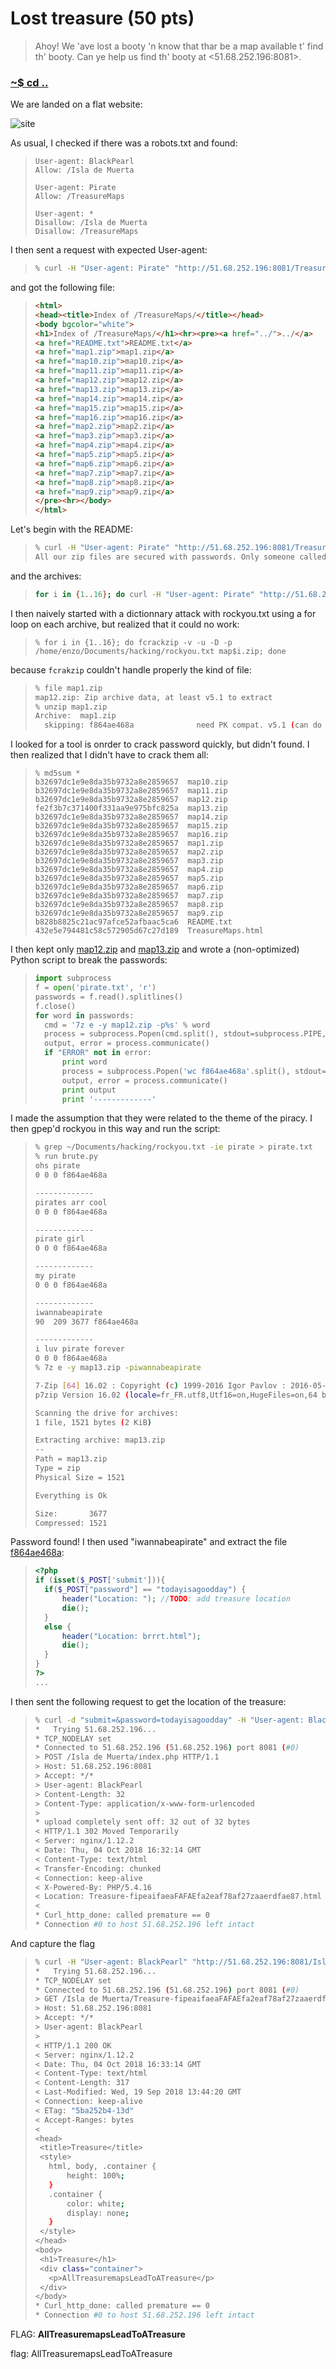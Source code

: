 # Lost treasure (50 pts)

>Ahoy! We 'ave lost a booty 'n know that thar be a map available t' find th' booty.
>Can ye help us find th' booty at <51.68.252.196:8081>.

### [~$ cd ..](../)

We are landed on a flat website:

![site](site.png)

As usual, I checked if there was a robots.txt and found:

> ```
>User-agent: BlackPearl
>Allow: /Isla de Muerta
>
>User-agent: Pirate
>Allow: /TreasureMaps
>
>User-agent: *
>Disallow: /Isla de Muerta
>Disallow: /TreasureMaps
> ```

I then sent a request with expected User-agent:

> ```sh
>% curl -H "User-agent: Pirate" "http://51.68.252.196:8081/TreasureMaps/"  > TreasureMaps.html
> ```

and got the following file:

> ```html
><html>
><head><title>Index of /TreasureMaps/</title></head>
><body bgcolor="white">
><h1>Index of /TreasureMaps/</h1><hr><pre><a href="../">../</a>
><a href="README.txt">README.txt</a>                                         19-Sep-2018 13:44                  98
><a href="map1.zip">map1.zip</a>                                           19-Sep-2018 13:44                1521
><a href="map10.zip">map10.zip</a>                                          19-Sep-2018 13:44                1521
><a href="map11.zip">map11.zip</a>                                          19-Sep-2018 13:44                1521
><a href="map12.zip">map12.zip</a>                                          19-Sep-2018 13:44                1521
><a href="map13.zip">map13.zip</a>                                          19-Sep-2018 13:44                1521
><a href="map14.zip">map14.zip</a>                                          19-Sep-2018 13:44                1521
><a href="map15.zip">map15.zip</a>                                          19-Sep-2018 13:44                1521
><a href="map16.zip">map16.zip</a>                                          19-Sep-2018 13:44                1521
><a href="map2.zip">map2.zip</a>                                           19-Sep-2018 13:44                1521
><a href="map3.zip">map3.zip</a>                                           19-Sep-2018 13:44                1521
><a href="map4.zip">map4.zip</a>                                           19-Sep-2018 13:44                1521
><a href="map5.zip">map5.zip</a>                                           19-Sep-2018 13:44                1521
><a href="map6.zip">map6.zip</a>                                           19-Sep-2018 13:44                1521
><a href="map7.zip">map7.zip</a>                                           19-Sep-2018 13:44                1521
><a href="map8.zip">map8.zip</a>                                           19-Sep-2018 13:44                1521
><a href="map9.zip">map9.zip</a>                                           19-Sep-2018 13:44                1521
></pre><hr></body>
></html>
> ```

Let's begin with the README:


> ```sh
>% curl -H "User-agent: Pirate" "http://51.68.252.196:8081/TreasureMaps/README.txt"             
>All our zip files are secured with passwords. Only someone called "RockYou" knows the passwords!
> ```

and the archives:

> ```sh
>for i in {1..16}; do curl -H "User-agent: Pirate" "http://51.68.252.196:8081/TreasureMaps/map$i.zip" -o "map$i.zip" ;done
> ```

I then naively started with a dictionnary attack with rockyou.txt using a for loop on each archive, but realized that it could no work:

> ```
>% for i in {1..16}; do fcrackzip -v -u -D -p /home/enzo/Documents/hacking/rockyou.txt map$i.zip; done
> ```

because `fcrakzip` couldn't handle properly the kind of file:

> ```sh
>% file map1.zip
> map12.zip: Zip archive data, at least v5.1 to extract
>% unzip map1.zip 
>Archive:  map1.zip
>   skipping: f864ae468a              need PK compat. v5.1 (can do v4.6)
> ```

I looked for a tool is onrder to crack password quickly, but didn't found. I then realized that I didn't have to crack them all:

> ```
>% md5sum *                    
>b32697dc1e9e8da35b9732a8e2859657  map10.zip
>b32697dc1e9e8da35b9732a8e2859657  map11.zip
>b32697dc1e9e8da35b9732a8e2859657  map12.zip
>fe2f3b7c371400f331aa9e975bfc825a  map13.zip
>b32697dc1e9e8da35b9732a8e2859657  map14.zip
>b32697dc1e9e8da35b9732a8e2859657  map15.zip
>b32697dc1e9e8da35b9732a8e2859657  map16.zip
>b32697dc1e9e8da35b9732a8e2859657  map1.zip
>b32697dc1e9e8da35b9732a8e2859657  map2.zip
>b32697dc1e9e8da35b9732a8e2859657  map3.zip
>b32697dc1e9e8da35b9732a8e2859657  map4.zip
>b32697dc1e9e8da35b9732a8e2859657  map5.zip
>b32697dc1e9e8da35b9732a8e2859657  map6.zip
>b32697dc1e9e8da35b9732a8e2859657  map7.zip
>b32697dc1e9e8da35b9732a8e2859657  map8.zip
>b32697dc1e9e8da35b9732a8e2859657  map9.zip
>b828b8825c21ac97afce52afbaac5ca6  README.txt
>432e5e794481c58c572905d67c27d189  TreasureMaps.html
> ```

I then kept only [map12.zip](map12.zip) and [map13.zip](map13.zip) and wrote a (non-optimized) Python script to break the passwords:

> ```python
>import subprocess
>f = open('pirate.txt', 'r')
>passwords = f.read().splitlines()
>f.close()
>for word in passwords:
>	cmd = '7z e -y map12.zip -p%s' % word
>	process = subprocess.Popen(cmd.split(), stdout=subprocess.PIPE,stderr=subprocess.PIPE)
>	output, error = process.communicate()
>	if "ERROR" not in error:
>		print word
>		process = subprocess.Popen('wc f864ae468a'.split(), stdout=subprocess.PIPE,stderr=subprocess.PIPE)
>		output, error = process.communicate()
>		print output
>		print '-------------'
> ```

I made the assumption that they were related to the theme of the piracy.
I then gpep'd rockyou in this way and run the script:

> ```sh
>% grep ~/Documents/hacking/rockyou.txt -ie pirate > pirate.txt
>% run brute.py
> ohs pirate
> 0 0 0 f864ae468a
>
> -------------
> pirates arr cool
> 0 0 0 f864ae468a
>
> -------------
> pirate girl
> 0 0 0 f864ae468a
>
> -------------
> my pirate
> 0 0 0 f864ae468a
>
> -------------
> iwannabeapirate
> 90  209 3677 f864ae468a
>
> -------------
> i luv pirate forever
> 0 0 0 f864ae468a
>% 7z e -y map13.zip -piwannabeapirate 
>
> 7-Zip [64] 16.02 : Copyright (c) 1999-2016 Igor Pavlov : 2016-05-21
> p7zip Version 16.02 (locale=fr_FR.utf8,Utf16=on,HugeFiles=on,64 bits,4 CPUs Intel(R) Core(TM) i5-4200U CPU @ 1.60GHz (40651),ASM,AES-NI)
>
> Scanning the drive for archives:
> 1 file, 1521 bytes (2 KiB)
>
> Extracting archive: map13.zip
> --
> Path = map13.zip
> Type = zip
> Physical Size = 1521
>
> Everything is Ok
>
> Size:       3677
>Compressed: 1521
> ```

Password found! I then used "iwannabeapirate" and extract the file [f864ae468a](f864ae468a):

> ```php
><?php
>if (isset($_POST['submit'])){
>	if($_POST["password"] == "todayisagoodday") {
>		header("Location: "); //TODO: add treasure location
>		die();
>	}
>	else {
>		header("Location: brrrt.html");
>		die();
>	}
>}
>?>
>...
> ```

I then sent the following request to get the location of the treasure:

> ```sh
> % curl -d "submit=&password=todayisagoodday" -H "User-agent: BlackPearl" "http://51.68.252.196:8081/Isla de Muerta/index.php"  -v
> *   Trying 51.68.252.196...
> * TCP_NODELAY set
> * Connected to 51.68.252.196 (51.68.252.196) port 8081 (#0)
> > POST /Isla de Muerta/index.php HTTP/1.1
> > Host: 51.68.252.196:8081
> > Accept: */*
> > User-agent: BlackPearl
> > Content-Length: 32
> > Content-Type: application/x-www-form-urlencoded
> > 
> * upload completely sent off: 32 out of 32 bytes
> < HTTP/1.1 302 Moved Temporarily
> < Server: nginx/1.12.2
> < Date: Thu, 04 Oct 2018 16:32:14 GMT
> < Content-Type: text/html
> < Transfer-Encoding: chunked
> < Connection: keep-alive
> < X-Powered-By: PHP/5.4.16
> < Location: Treasure-fipeaifaeaFAFAEfa2eaf78af27zaaerdfae87.html
> < 
> * Curl_http_done: called premature == 0
> * Connection #0 to host 51.68.252.196 left intact
> ```

And capture the flag

> ```sh
> % curl -H "User-agent: BlackPearl" "http://51.68.252.196:8081/Isla de Muerta/Treasure-fipeaifaeaFAFAEfa2eaf78af27zaaerdfae87.html"  -v 
> *   Trying 51.68.252.196...
> * TCP_NODELAY set
> * Connected to 51.68.252.196 (51.68.252.196) port 8081 (#0)
> > GET /Isla de Muerta/Treasure-fipeaifaeaFAFAEfa2eaf78af27zaaerdfae87.html HTTP/1.1
> > Host: 51.68.252.196:8081
> > Accept: */*
> > User-agent: BlackPearl
> > 
> < HTTP/1.1 200 OK
> < Server: nginx/1.12.2
> < Date: Thu, 04 Oct 2018 16:33:14 GMT
> < Content-Type: text/html
> < Content-Length: 317
> < Last-Modified: Wed, 19 Sep 2018 13:44:20 GMT
> < Connection: keep-alive
> < ETag: "5ba252b4-13d"
> < Accept-Ranges: bytes
> < 
> <head>
>  <title>Treasure</title>
>  <style>
>    html, body, .container {
>        height: 100%;
>    }
>    .container {
>        color: white;
>        display: none;
>    }
>  </style>
></head>
><body>
>  <h1>Treasure</h1>
>  <div class="container">
>    <p>AllTreasuremapsLeadToATreasure</p>
>  </div>
></body>
>* Curl_http_done: called premature == 0
>* Connection #0 to host 51.68.252.196 left intact
> ```

FLAG: **AllTreasuremapsLeadToATreasure**


flag: AllTreasuremapsLeadToATreasure
> ```
